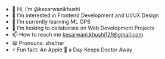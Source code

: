 - 👋 Hi, I’m @kesarwanikhushi
- 👀 I’m interested in Frontend Development and UI/UX Design
- 🌱 I’m currently learning ML OPS
- 💞️ I’m looking to collaborate on Web Development Projects
- 📫 How to reach me kesarwani.khushi121@gmail.com
- 😄 Pronouns: she/her
- ⚡ Fun fact: An Apple 🍎 a Day Keeps Doctor Away

<!---
kesarwanikhushi/kesarwanikhushi is a ✨ special ✨ repository because its `README.md` (this file) appears on your GitHub profile.
You can click the Preview link to take a look at your changes.
--->
